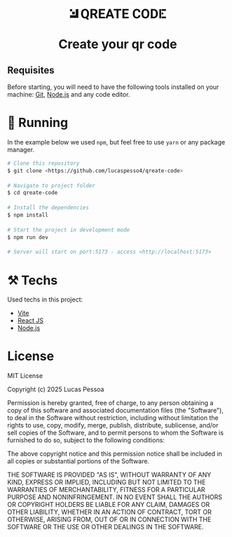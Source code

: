 <h1 align="center">
  <img alt="qreate-logo" title="Qreate Code" src="./src/assets/logo.png" />
  <p> Create your qr code </p>
</h1>

<h2>Requisites</h2>

Before starting, you will need to have the following tools installed on your machine:
[Git](https://git-scm.com), [Node.js](https://nodejs.org/en/) and any code editor.

<h1>🎲 Running </h1>

In the example below we used `npm`, but feel free to use `yarn` or any package manager.

```bash
# Clone this repository
$ git clone <https://github.com/lucaspesso4/qreate-code>

# Navigate to project folder
$ cd qreate-code

# Install the dependencies
$ npm install

# Start the project in development mode
$ npm run dev

# Server will start on port:5173 - access <http://localhost:5173>
```

<h1>⚒️ Techs</h1>

Used techs in this project:

- [Vite](https://vite.dev/)
- [React JS](https://pt-br.reactjs.org/)
- [Node.js](https://nodejs.org/en/)

<h1>License</h1>

MIT License

Copyright (c) 2025 Lucas Pessoa

Permission is hereby granted, free of charge, to any person obtaining a copy
of this software and associated documentation files (the "Software"), to deal
in the Software without restriction, including without limitation the rights
to use, copy, modify, merge, publish, distribute, sublicense, and/or sell
copies of the Software, and to permit persons to whom the Software is
furnished to do so, subject to the following conditions:

The above copyright notice and this permission notice shall be included in all
copies or substantial portions of the Software.

THE SOFTWARE IS PROVIDED "AS IS", WITHOUT WARRANTY OF ANY KIND, EXPRESS OR
IMPLIED, INCLUDING BUT NOT LIMITED TO THE WARRANTIES OF MERCHANTABILITY,
FITNESS FOR A PARTICULAR PURPOSE AND NONINFRINGEMENT. IN NO EVENT SHALL THE
AUTHORS OR COPYRIGHT HOLDERS BE LIABLE FOR ANY CLAIM, DAMAGES OR OTHER
LIABILITY, WHETHER IN AN ACTION OF CONTRACT, TORT OR OTHERWISE, ARISING FROM,
OUT OF OR IN CONNECTION WITH THE SOFTWARE OR THE USE OR OTHER DEALINGS IN THE
SOFTWARE.
